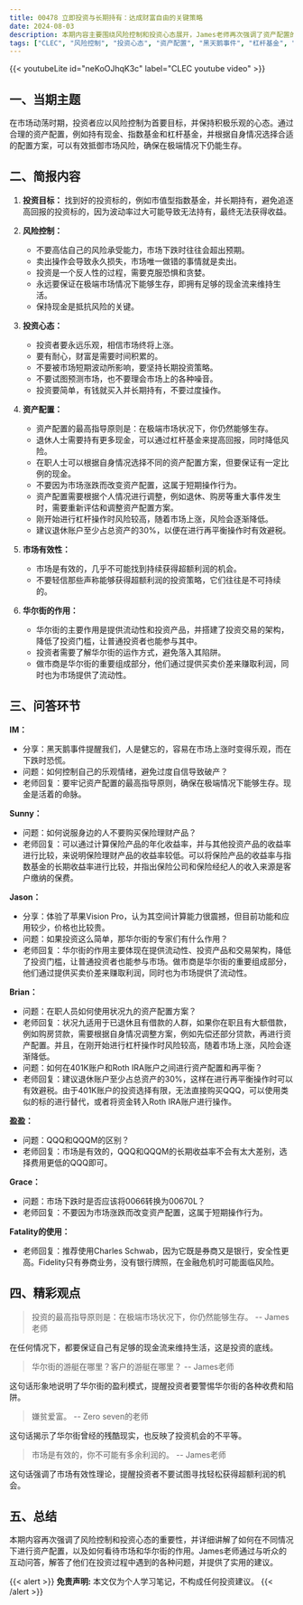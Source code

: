 ```yaml
---
title: 00478 立即投资与长期持有：达成财富自由的关键策略
date: 2024-08-03
description: 本期内容主要围绕风险控制和投资心态展开，James老师再次强调了资产配置的重要性，尤其是在市场动荡时期，并详细解释了如何在不同情况下进行资产配置，以及如何保持良好的投资心态。此外，James老师还解答了听众关于保险理财产品、苹果Vision Pro、华尔街的作用以及401K账户等方面的问题。
tags: ["CLEC", "风险控制", "投资心态", "资产配置", "黑天鹅事件", "杠杆基金", "指数基金", "保险理财", "Vision Pro", "华尔街", "401K"]
---
```


{{< youtubeLite id="neKoOJhqK3c" label="CLEC youtube video" >}}

## 一、当期主题
在市场动荡时期，投资者应以风险控制为首要目标，并保持积极乐观的心态。通过合理的资产配置，例如持有现金、指数基金和杠杆基金，并根据自身情况选择合适的配置方案，可以有效抵御市场风险，确保在极端情况下仍能生存。


## 二、简报内容

1. **投资目标：** 找到好的投资标的，例如市值型指数基金，并长期持有，避免追逐高回报的投资标的，因为波动率过大可能导致无法持有，最终无法获得收益。

2. **风险控制：** 
    * 不要高估自己的风险承受能力，市场下跌时往往会超出预期。
    * 卖出操作会导致永久损失，市场唯一做错的事情就是卖出。
    * 投资是一个反人性的过程，需要克服恐惧和贪婪。
    * 永远要保证在极端市场情况下能够生存，即拥有足够的现金流来维持生活。
    * 保持现金是抵抗风险的关键。

3. **投资心态：**
    * 投资者要永远乐观，相信市场终将上涨。
    * 要有耐心，财富是需要时间积累的。
    * 不要被市场短期波动所影响，要坚持长期投资策略。
    * 不要试图预测市场，也不要理会市场上的各种噪音。
    * 投资要简单，有钱就买入并长期持有，不要过度操作。

4. **资产配置：**
    * 资产配置的最高指导原则是：在极端市场状况下，你仍然能够生存。
    * 退休人士需要持有更多现金，可以通过杠杆基金来提高回报，同时降低风险。
    * 在职人士可以根据自身情况选择不同的资产配置方案，但要保证有一定比例的现金。
    * 不要因为市场涨跌而改变资产配置，这属于短期操作行为。
    * 资产配置需要根据个人情况进行调整，例如退休、购房等重大事件发生时，需要重新评估和调整资产配置方案。
    * 刚开始进行杠杆操作时风险较高，随着市场上涨，风险会逐渐降低。
    *  建议退休账户至少占总资产的30%，以便在进行再平衡操作时有效避税。

5. **市场有效性：**
    * 市场是有效的，几乎不可能找到持续获得超额利润的机会。
    * 不要轻信那些声称能够获得超额利润的投资策略，它们往往是不可持续的。

6. **华尔街的作用：**
    * 华尔街的主要作用是提供流动性和投资产品，并搭建了投资交易的架构，降低了投资门槛，让普通投资者也能参与其中。
    * 投资者需要了解华尔街的运作方式，避免落入其陷阱。
    * 做市商是华尔街的重要组成部分，他们通过提供买卖价差来赚取利润，同时也为市场提供了流动性。


## 三、问答环节

**IM：**
 - 分享：黑天鹅事件提醒我们，人是健忘的，容易在市场上涨时变得乐观，而在下跌时恐慌。
 - 问题：如何控制自己的乐观情绪，避免过度自信导致破产？
 - 老师回复：要牢记资产配置的最高指导原则，确保在极端情况下能够生存。现金是活着的命脉。

**Sunny：**
 - 问题：如何说服身边的人不要购买保险理财产品？
 - 老师回复：可以通过计算保险产品的年化收益率，并与其他投资产品的收益率进行比较，来说明保险理财产品的收益率较低。可以将保险产品的收益率与指数基金的长期收益率进行比较，并指出保险公司和保险经纪人的收入来源是客户缴纳的保费。 

**Jason：**
 - 分享：体验了苹果Vision Pro，认为其空间计算能力很震撼，但目前功能和应用较少，价格也比较贵。
 - 问题：如果投资这么简单，那华尔街的专家们有什么作用？
 - 老师回复：华尔街的作用主要体现在提供流动性、投资产品和交易架构，降低了投资门槛，让普通投资者也能参与市场。做市商是华尔街的重要组成部分，他们通过提供买卖价差来赚取利润，同时也为市场提供了流动性。

**Brian：**
 - 问题：在职人员如何使用状况九的资产配置方案？
 - 老师回复：状况九适用于已退休且有借款的人群，如果你在职且有大额借款，例如购房贷款，需要根据自身情况调整方案，例如先偿还部分贷款，再进行资产配置。并且，在刚开始进行杠杆操作时风险较高，随着市场上涨，风险会逐渐降低。
 - 问题：如何在401K账户和Roth IRA账户之间进行资产配置和再平衡？
 - 老师回复：建议退休账户至少占总资产的30%，这样在进行再平衡操作时可以有效避税。由于401K账户的投资选择有限，无法直接购买QQQ，可以使用类似的标的进行替代，或者将资金转入Roth IRA账户进行操作。

**盈盈：**
- 问题：QQQ和QQQM的区别？
- 老师回复：市场是有效的，QQQ和QQQM的长期收益率不会有太大差别，选择费用更低的QQQ即可。

**Grace：**
- 问题：市场下跌时是否应该将0066转换为00670L？
- 老师回复：不要因为市场涨跌而改变资产配置，这属于短期操作行为。

**Fatality的使用：**
-  老师回复：推荐使用Charles Schwab，因为它既是券商又是银行，安全性更高。Fidelity只有券商业务，没有银行牌照，在金融危机时可能面临风险。


## 四、精彩观点
> 投资的最高指导原则是：在极端市场状况下，你仍然能够生存。
> -- James老师

在任何情况下，都要保证自己有足够的现金流来维持生活，这是投资的底线。

> 华尔街的游艇在哪里？客户的游艇在哪里？
> -- James老师

这句话形象地说明了华尔街的盈利模式，提醒投资者要警惕华尔街的各种收费和陷阱。

> 嫌贫爱富。
> --  Zero seven的老师

这句话揭示了华尔街曾经的残酷现实，也反映了投资机会的不平等。

>  市场是有效的，你不可能有多余利润的。
> -- James老师

这句话强调了市场有效性理论，提醒投资者不要试图寻找轻松获得超额利润的机会。


## 五、总结

本期内容再次强调了风险控制和投资心态的重要性，并详细讲解了如何在不同情况下进行资产配置，以及如何看待市场和华尔街的作用。James老师通过与听众的互动问答，解答了他们在投资过程中遇到的各种问题，并提供了实用的建议。

{{< alert >}}
**免责声明:** 本文仅为个人学习笔记，不构成任何投资建议。
{{< /alert >}}
